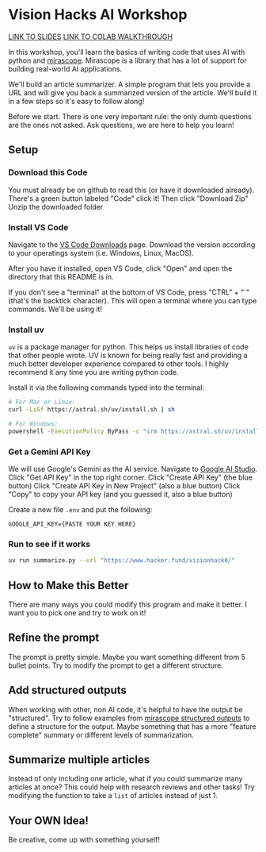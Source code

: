 # Vision Hacks AI Workshop

[LINK TO SLIDES](https://docs.google.com/presentation/d/1AI0fVN7hWtVc1tNifpbovjMtpSpLEF_YIMQ-4RP-MUI/edit?slide=id.g36a2377f78a_0_0#slide=id.g36a2377f78a_0_0)
[LINK TO COLAB WALKTHROUGH](https://colab.research.google.com/drive/1uK-fNlSl4PLlag8sVx11aBEyK67AU2mA#scrollTo=hfK1RNGmXvhp)

In this workshop, you'll learn the basics of writing code that uses AI with python and [mirascope](https://mirascope.com/docs/mirascope/guides/getting-started/quickstart).
Mirascope is a library that has a lot of support for building real-world AI applications.

We'll build an article summarizer. A simple program that lets you provide a URL and will give you back a summarized version of the article.
We'll build it in a few steps so it's easy to follow along!

Before we start. There is one very important rule: the only dumb questions are the ones not asked.
Ask questions, we are here to help you learn!

## Setup

### Download this Code

You must already be on github to read this (or have it downloaded already).
There's a green button labeled "Code" click it!
Then click "Download Zip"
Unzip the downloaded folder

### Install VS Code

Navigate to the [VS Code Downloads](https://code.visualstudio.com/download) page.
Download the version according to your operatings system (i.e. Windows, Linux, MacOS).

After you have it installed, open VS Code, click "Open" and open the directory that this README is in.

If you don't see a "terminal" at the bottom of VS Code, press "CTRL" + "`" (that's the backtick character).
This will open a terminal where you can type commands. We'll be using it!

### Install uv

`uv` is a package manager for python. This helps us install libraries of code that other people wrote. UV is known for being really fast and providing a much better developer experience compared to other tools.
I highly recommend it any time you are writing python code.

Install it via the following commands typed into the terminal:

```bash
# For Mac or Linux:
curl -LsSf https://astral.sh/uv/install.sh | sh

# For Windows:
powershell -ExecutionPolicy ByPass -c "irm https://astral.sh/uv/install.ps1 | iex"
```

### Get a Gemini API Key

We will use Google's Gemini as the AI service. Navigate to [Google AI Studio](https://aistudio.google.com/).
Click "Get API Key" in the top right corner.
Click "Create API Key" (the blue button)
Click "Create API Key in New Project" (also a blue button)
Click "Copy" to copy your API key (and you guessed it, also a blue button)

Create a new file `.env` and put the following:

```text
GOOGLE_API_KEY={PASTE YOUR KEY HERE}
```

### Run to see if it works

```bash
uv run summarize.py --url "https://www.hacker.fund/visionhack0/"
```

## How to Make this Better

There are many ways you could modify this program and make it better. I want you to pick one and try to work on it!

## Refine the prompt

The prompt is pretty simple. Maybe you want something different from 5 bullet points. Try to modify the prompt to get a different structure.

## Add structured outputs

When working with other, non AI code, it's helpful to have the output be "structured". Try to follow examples from [mirascope structured outputs](https://mirascope.com/docs/mirascope/guides/getting-started/structured-outputs) to define a structure for the output.
Maybe something that has a more "feature complete" summary or different levels of summarization.

## Summarize multiple articles

Instead of only including one article, what if you could summarize many articles at once? This could help with research reviews and other tasks!
Try modifying the function to take a `list` of articles instead of just 1.

## Your OWN Idea!

Be creative, come up with something yourself!
